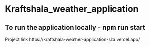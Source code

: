 # Kraftshala_weather_application

<h2>To run the application locally - npm run start</h2>
<p>Project link https://kraftshala-weather-application-slta.vercel.app/</p>
